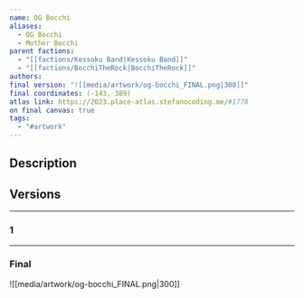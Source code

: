 ```yaml
---
name: OG Bocchi
aliases:
  - OG Bocchi
  - Mother Bocchi
parent factions:
  - "[[factions/Kessoku Band|Kessoku Band]]"
  - "[[factions/BocchiTheRock|BocchiTheRock]]"
authors: 
final version: "![[media/artwork/og-bocchi_FINAL.png|300]]"
final coordinates: (-143, 389)
atlas link: https://2023.place-atlas.stefanocoding.me/#1778
on final canvas: true
tags:
  - "#artwork"
---
```

## Description


## Versions
___
### 1

___
### Final
![[media/artwork/og-bocchi_FINAL.png|300]]